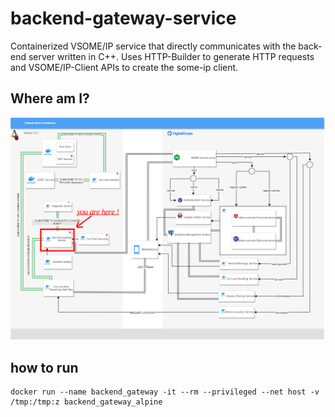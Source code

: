 # backend-gateway-service
Containerized VSOME/IP service that directly communicates with the back-end server written in C++. Uses HTTP-Builder to generate HTTP requests and VSOME/IP-Client APIs to create the some-ip client.

## Where am I?
![diagram](./readme_imgs/diagram.png)



## how to run 
```
docker run --name backend_gateway -it --rm --privileged --net host -v /tmp:/tmp:z backend_gateway_alpine
```
